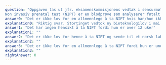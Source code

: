 ```yaml
---
question: "Oppgaven tas ut jfr. eksamenskommisjonens vedtak i sensurmøtet 7. juni 2022. 
Non invasiv prenatal test (NIPT) er en blodprøve som analyserer føtalt DNA i mors blod for å undersøke om fosteret kan ha trisomi. NIPT er definert som fosterdiagnostikk og er regulert av norsk bioteknologilov. En kvinne på 33 år er 14 uker gravid og oppsøker sin allmennlege. Hun får ikke tilbud om NIPT i offentlig helsetjeneste og har skaffet seg en selv-test fra et utenlandsk laboratorium. Hun ber legen om å ta blodprøven slik at hun selv kan sende prøven til utlandet. Hva er korrekt?"
answer0: "Det er ikke lov for en allmennlege å ta NIPT hvis han/hun ikke er godkjent av helsemyndighetene"
explanation0: "Riktig svar. Stortinget vedtok ny bioteknologilov i mai 2020. Ny aldersgrense for fosterdiagnostikk med blodprøver (NIPT) i den offentlige helsetjenesten er 35 år. Alle kvinner kan ta NIPT om de ønsker det, men kvinner under 35 år må betale kostnadene selv. Det kreves godkjenning av Helsedirektoratet for å utføre fosterdiagnostikk (ta NIPT blodprøve), og blodprøven kan tas på sykehus (kvinner over 35 år) og hos private institusjoner som har søkt og fått godkjenning (kvinner under 35 år). NIPT blodprøve kan tas fra uke 9-10 og hele svangerskapet, men anbefalt tidspunkt for fosterdiagnostikk er uke 11-14."
answer1: "Det har ingen hensikt å ta NIPT fordi hun er over 12 uker"
explanation1: ""
answer2: "Det er ikke lov for henne å ta NIPT og sende til et norsk laboratorium fordi hun er under 35 år"
explanation2: ""
answer3: "Det er ikke lov for en allmennlege å ta NIPT fordi hun er under 35 år"
explanation3: ""
rightAnswer: 0
---
```


